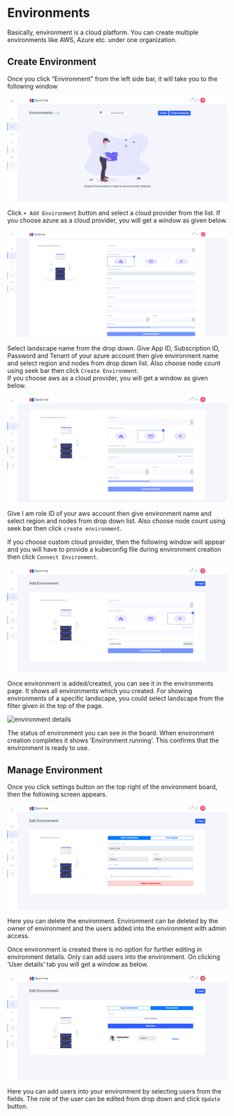 # Environments 
Basically, environment is a cloud platform. You can create multiple environments like AWS, Azure etc. under one organization.  

## Create Environment
Once you click “Environment” from the left side bar, it will take you to the following window

![adding environment](_assets/Newfolder/environment1.png)

Click `+ Add Environment` button and select a cloud provider from the list. If you choose azure as a cloud provider, you will get a window as given below.   

![azure environment](_assets/Newfolder/azure_environment.png)

Select landscape name from the drop down. Give App ID, Subscription ID, Password and Tenant of your azure account then give environment name and select region and nodes from drop down list. Also choose node count using seek bar then click `Create Environment`.  
If you choose aws as a cloud provider, you will get a window as given below.  

![aws environment](_assets/Newfolder/aws_environment.png)

Give I am role ID of your aws account then give environment name and select region and nodes from drop down list. Also choose node count using seek bar then click `create environment`. 

If you choose custom cloud provider, then the following window will appear and you will have to provide a kubeconfig file during environment creation then click `Connect Environment`. 

![custom environment](_assets/Newfolder/custom_environment.png)

 
Once environment is added/created, you can see it in the environments page. It shows all environments which you created.  For showing environments of a specific landscape, you could select landscape from the filter given in the top of the page.

![environment details](_assets/Newfolder/environment_details.png)

The status of environment you can see in the board. When environment creation completes it shows ‘Environment running’. This confirms that the environment is ready to use.  

## Manage Environment 

Once you click settings button on the top right of the environment board, then the following screen appears. 

![manage environment](_assets/Newfolder/Environment_manage.png)

Here you can delete the environment. Environment can be deleted by the owner of environment and the users added into the environment with admin access.

Once environment is created there is no option for further editing in environment details. Only can add users into the environment. On clicking ‘User details’ tab you will get a window as below.

![manage environment](_assets/Newfolder/Environment_manage2.png)

Here you can add users into your environment by selecting users from the fields. The role of the user can be edited from drop down and click `Update` button. 

